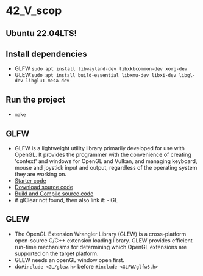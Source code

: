 # 42_V_scop

## Ubuntu 22.04LTS!

## Install dependencies
- GLFW ```sudo apt install libwayland-dev libxkbcommon-dev xorg-dev```
- GLEW:```sudo apt install build-essential libxmu-dev libxi-dev libgl-dev libglu1-mesa-dev```

## Run the project
- ```make```

## GLFW
- GLFW is a lightweight utility library primarily developed for use with OpenGL. It provides the programmer with the convenience of creating 'context' and windows for OpenGL and Vulkan, and managing keyboard, mouse and joystick input and output, regardless of the operating system they are working on.
- [Starter code](https://www.glfw.org/documentation.html)
- [Download source code](https://www.glfw.org/download.html)
- [Build and Compile source code](https://www.glfw.org/docs/latest/compile.html)
- if glClear not found, then also link it: -lGL

## GLEW
- The OpenGL Extension Wrangler Library (GLEW) is a cross-platform open-source C/C++ extension loading library. GLEW provides efficient run-time mechanisms for determining which OpenGL extensions are supported on the target platform.
- GLEW needs an openGL window open first.
- do```#include <GL/glew.h>``` before ```#include <GLFW/glfw3.h>```
